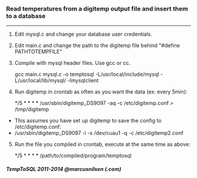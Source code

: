 ### Read temperatures from a digitemp output file and insert them to a database
------------

1. Edit mysql.c and change your database user credentials.

2. Edit main.c and change the path to the digitemp file behind "#define PATHTOTEMPFILE"

3. Compile with mysql header files. Use gcc or cc.

	gcc main.c mysql.c -o temptosql -L/usr/local/include/mysql -L/usr/local/lib/mysql/ -lmysqlclient

4. Run digitemp in crontab as often as you want the data (ex: every 5min):

	*/5 * * * * /usr/sbin/digitemp_DS9097 -aq -c /etc/digitemp.conf > /tmp/digitemp

* This assumes you have set up digitemp to save the config to /etc/digitemp.conf:
* /usr/sbin/digitemp_DS9097 -i -s /dev/cuau1 -q -c /etc/digitemp2.conf

5. Run the file you compiled in crontab, execute at the same time as above:

	*/5 * * * * /path/to/compiled/program/temptosql


##### TempToSQL 2011-2014 @marcusnilsen (.com)
